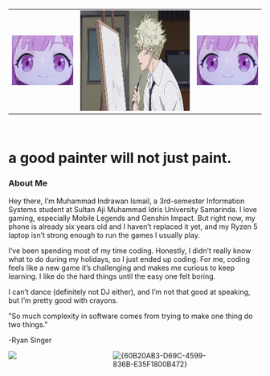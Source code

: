 <table>
  <tr>
    <td><img src="rambutPink.jpg" alt="anime" width="200" max-width="100%"/></td>
    <td><img src="yatoraa.gif" alt="anime" height="200" max-width="100%"/><//></td>
    <td><img src="rambutPink.jpg" alt="anime" width="200" max-width="100%"/><//></td>
  </tr>
</table>

<br>
<h1>a good painter will not just paint.</h1>
<h3>About Me</h3>
<p>Hey there, I’m Muhammad Indrawan Ismail, a 3rd-semester Information Systems student at Sultan Aji Muhammad Idris University Samarinda. I love gaming, especially Mobile Legends and Genshin Impact. But right now, my phone is already six years old and I haven’t replaced it yet, and my Ryzen 5 laptop isn’t strong enough to run the games I usually play.

I’ve been spending most of my time coding. Honestly, I didn’t really know what to do during my holidays, so I just ended up coding. For me, coding feels like a new game  it’s challenging and makes me curious to keep learning. I like do the hard things until the easy one felt boring.

I can’t dance (definitely not DJ either), and I’m not that good at speaking, but I’m pretty good with crayons. 

"So much complexity in software comes from trying to make one thing do two things."

-Ryan Singer
</p>

<div style="display: flex; gap:8px;">
<img src="https://i.redd.it/lrfg0sznsfse1.png" width="200" max-width="100%"/>
<img alt="{60B20AB3-D69C-4599-836B-E35F1800B472}" src="https://github.com/user-attachments/assets/bd68dd8a-1352-4879-96d4-79e086b4d3a4" width="200" max-width="100%"/>
</div>

<picture>
